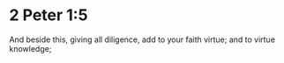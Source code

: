 # 2 Peter 1:5

And beside this, giving all diligence, add to your faith virtue; and to virtue knowledge;